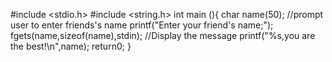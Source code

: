 #include <stdio.h>
#include <string.h>
int main (){
char name(50);
//prompt user to enter friends's name printf("Enter your friend's name;");
fgets(name,sizeof(name),stdin);
//Display the message printf("%s,you are the best!\n",name);
return0;
}
